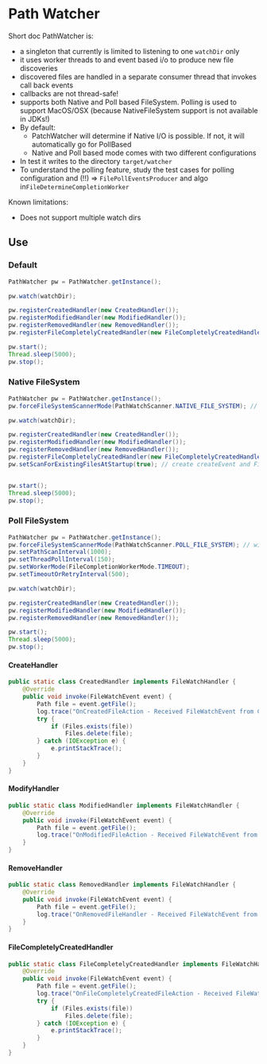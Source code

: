# Path Watcher

Short doc PathWatcher is:

* a singleton that currently is limited to listening to one `watchDir` only
* it uses worker threads to and event based i/o to produce new file discoveries
* discovered files are handled in a separate consumer thread that invokes call back events
* callbacks are not thread-safe!
* supports both Native and Poll based FileSystem. Polling is used to support MacOS/OSX (because NativeFileSystem support is not available in JDKs!)
* By default:
  * PatchWatcher will determine if Native I/O is possible. If not, it will automatically go for PollBased
  * Native and Poll based mode comes with two different configurations
* In test it writes to the directory `target/watcher`
* To understand the polling feature, study the test cases for polling configuration and (!!) => `FilePollEventsProducer` and algo in`FileDetermineCompletionWorker`

Known limitations:

* Does not support multiple watch dirs

## Use

### Default

```java
PathWatcher pw = PathWatcher.getInstance();

pw.watch(watchDir);

pw.registerCreatedHandler(new CreatedHandler());
pw.registerModifiedHandler(new ModifiedHandler());
pw.registerRemovedHandler(new RemovedHandler());
pw.registerFileCompletelyCreatedHandler(new FileCompletelyCreatedHandler());

pw.start();
Thread.sleep(5000);
pw.stop();
```

### Native FileSystem

```java
PathWatcher pw = PathWatcher.getInstance();
pw.forceFileSystemScannerMode(PathWatchScanner.NATIVE_FILE_SYSTEM); // not necessary on Linux and Windows

pw.watch(watchDir);

pw.registerCreatedHandler(new CreatedHandler());
pw.registerModifiedHandler(new ModifiedHandler());
pw.registerRemovedHandler(new RemovedHandler());
pw.registerFileCompletelyCreatedHandler(new FileCompletelyCreatedHandler());
pw.setScanForExistingFilesAtStartup(true); // create createEvent and FileCompletelyCreated event for existing files at startup


pw.start();
Thread.sleep(5000);
pw.stop();
```

### Poll FileSystem

```java
PathWatcher pw = PathWatcher.getInstance();
pw.forceFileSystemScannerMode(PathWatchScanner.POLL_FILE_SYSTEM); // will always be the case on MacOS
pw.setPathScanInterval(1000);
pw.setThreadPollInterval(150);
pw.setWorkerMode(FileCompletionWorkerMode.TIMEOUT);
pw.setTimeoutOrRetryInterval(500);

pw.watch(watchDir);

pw.registerCreatedHandler(new CreatedHandler());
pw.registerModifiedHandler(new ModifiedHandler());
pw.registerRemovedHandler(new RemovedHandler());

pw.start();
Thread.sleep(5000);
pw.stop();
```


#### CreateHandler

```java
public static class CreatedHandler implements FileWatchHandler {
    @Override
    public void invoke(FileWatchEvent event) {
        Path file = event.getFile();
        log.trace("OnCreatedFileAction - Received FileWatchEvent from Consumer: {}", file);
        try {
            if (Files.exists(file))
                Files.delete(file);
        } catch (IOException e) {
            e.printStackTrace();
        }
    }
}
```

#### ModifyHandler

```java
public static class ModifiedHandler implements FileWatchHandler {
    @Override
    public void invoke(FileWatchEvent event) {
        Path file = event.getFile();
        log.trace("OnModifiedFileAction - Received FileWatchEvent from Consumer: {}", file);
    }
}
```

#### RemoveHandler

```java
public static class RemovedHandler implements FileWatchHandler {
    @Override
    public void invoke(FileWatchEvent event) {
        Path file = event.getFile();
        log.trace("OnRemovedFileHandler - Received FileWatchEvent from Consumer: {}", file);
    }
}
```

#### FileCompletelyCreatedHandler

```java
public static class FileCompletelyCreatedHandler implements FileWatchHandler {
    @Override
    public void invoke(FileWatchEvent event) {
        Path file = event.getFile();
        log.trace("OnFileCompletelyCreatedFileAction - Received FileWatchEvent from Consumer: {}", file);
        try {
            if (Files.exists(file))
                Files.delete(file);
        } catch (IOException e) {
            e.printStackTrace();
        }
    }
}
```